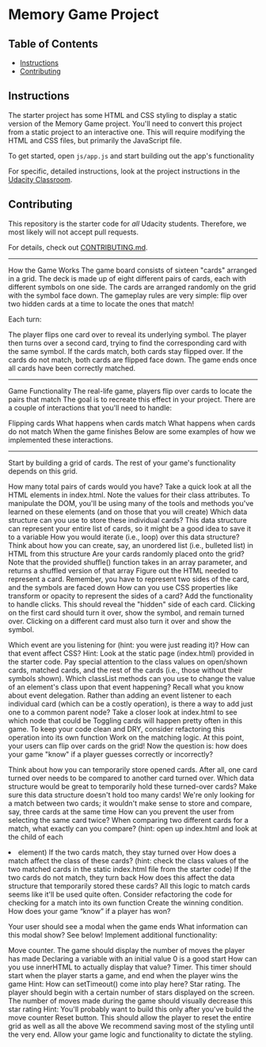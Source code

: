 # Memory Game Project

## Table of Contents

* [Instructions](#instructions)
* [Contributing](#contributing)

## Instructions

The starter project has some HTML and CSS styling to display a static version of the Memory Game project. You'll need to convert this project from a static project to an interactive one. This will require modifying the HTML and CSS files, but primarily the JavaScript file.

To get started, open `js/app.js` and start building out the app's functionality

For specific, detailed instructions, look at the project instructions in the [Udacity Classroom](https://classroom.udacity.com/me).

## Contributing

This repository is the starter code for _all_ Udacity students. Therefore, we most likely will not accept pull requests.

For details, check out [CONTRIBUTING.md](CONTRIBUTING.md).
****************************************************************************************************************************************************
How the Game Works
The game board consists of sixteen "cards" arranged in a grid. The deck is made up of eight different pairs of cards, each with different symbols on one side. The cards are arranged randomly on the grid with the symbol face down. The gameplay rules are very simple: flip over two hidden cards at a time to locate the ones that match!

Each turn:

The player flips one card over to reveal its underlying symbol.
The player then turns over a second card, trying to find the corresponding card with the same symbol.
If the cards match, both cards stay flipped over.
If the cards do not match, both cards are flipped face down.
The game ends once all cards have been correctly matched.
****************************************************************************************************************************************************
Game Functionality
The real-life game, players flip over cards to locate the pairs that match The goal is to recreate this effect in your project. There are a couple of interactions that you'll need to handle:

Flipping cards
What happens when cards match
What happens when cards do not match
When the game finishes
Below are some examples of how we implemented these interactions.
****************************************************************************************************************************************************
Start by building a grid of cards. The rest of your game's functionality depends on this grid.

How many total pairs of cards would you have?
Take a quick look at all the HTML elements in index.html. Note the values for their class attributes. To manipulate the DOM, you'll be using many of the tools and methods you've learned on these elements (and on those that you will create)
Which data structure can you use to store these individual cards? This data structure can represent your entire list of cards, so it might be a good idea to save it to a variable
How you would iterate (i.e., loop) over this data structure?
Think about how you can create, say, an unordered list (i.e., bulleted list) in HTML from this structure
Are your cards randomly placed onto the grid? Note that the provided shuffle() function takes in an array parameter, and returns a shuffled version of that array
Figure out the HTML needed to represent a card. Remember, you have to represent two sides of the card, and the symbols are faced down
How can you use CSS properties like transform or opacity to represent the sides of a card?
Add the functionality to handle clicks. This should reveal the "hidden" side of each card. Clicking on the first card should turn it over, show the symbol, and remain turned over. Clicking on a different card must also turn it over and show the symbol.

Which event are you listening for (hint: you were just reading it)?
How can that event affect CSS? Hint: Look at the static page (index.html) provided in the starter code. Pay special attention to the class values on open/shown cards, matched cards, and the rest of the cards (i.e., those without their symbols shown). Which classList methods can you use to change the value of an element's class upon that event happening?
Recall what you know about event delegation. Rather than adding an event listener to each individual card (which can be a costly operation), is there a way to add just one to a common parent node? Take a closer look at index.html to see which node that could be
Toggling cards will happen pretty often in this game. To keep your code clean and DRY, consider refactoring this operation into its own function
Work on the matching logic. At this point, your users can flip over cards on the grid! Now the question is: how does your game "know" if a player guesses correctly or incorrectly?

Think about how you can temporarily store opened cards. After all, one card turned over needs to be compared to another card turned over. Which data structure would be great to temporarily hold these turned-over cards? Make sure this data structure doesn't hold too many cards! We're only looking for a match between two cards; it wouldn't make sense to store and compare, say, three cards at the same time
How can you prevent the user from selecting the same card twice?
When comparing two different cards for a match, what exactly can you compare? (hint: open up index.html and look at the child of each <li> element)
If the two cards match, they stay turned over
How does a match affect the class of these cards? (hint: check the class values of the two matched cards in the static index.html file from the starter code)
If the two cards do not match, they turn back
How does this affect the data structure that temporarily stored these cards?
All this logic to match cards seems like it'll be used quite often. Consider refactoring the code for checking for a match into its own function
Create the winning condition. How does your game “know” if a player has won?

Your user should see a modal when the game ends
What information can this modal show? See below!
Implement additional functionality:

Move counter. The game should display the number of moves the player has made
Declaring a variable with an initial value 0 is a good start
How can you use innerHTML to actually display that value?
Timer. This timer should start when the player starts a game, and end when the player wins the game
Hint: How can setTimeout() come into play here?
Star rating. The player should begin with a certain number of stars displayed on the screen. The number of moves made during the game should visually decrease this star rating
Hint: You'll probably want to build this only after you've build the move counter
Reset button. This should allow the player to reset the entire grid as well as all the above
We recommend saving most of the styling until the very end. Allow your game logic and functionality to dictate the styling.
